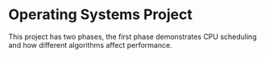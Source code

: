 # Operating Systems Project

This project has two phases, the first phase demonstrates CPU scheduling and how different algorithms affect performance.